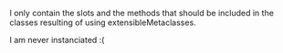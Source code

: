 I only contain the slots and the methods that should be included in the classes resulting of using extensibleMetaclasses. 

I am never instanciated :(